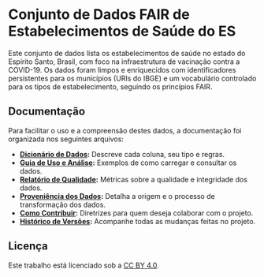 # Conjunto de Dados FAIR de Estabelecimentos de Saúde do ES

Este conjunto de dados lista os estabelecimentos de saúde no estado do Espírito Santo, Brasil, com foco
na infraestrutura de vacinação contra a COVID-19. Os dados foram limpos e enriquecidos com identificadores
persistentes para os municípios (URIs do IBGE) e um vocabulário controlado para os tipos de estabelecimento,
seguindo os princípios FAIR.

## Documentação

Para facilitar o uso e a compreensão destes dados, a documentação foi organizada nos seguintes arquivos:

* **[Dicionário de Dados]():** Descreve cada coluna, seu tipo e regras.
* **[Guia de Uso e Análise]():** Exemplos de como carregar e consultar os dados.
* **[Relatório de Qualidade]():** Métricas sobre a qualidade e integridade dos dados.
* **[Proveniência dos Dados]():** Detalha a origem e o processo de transformação dos dados.
* **[Como Contribuir]():** Diretrizes para quem deseja colaborar com o projeto.
* **[Histórico de Versões]():** Acompanhe todas as mudanças feitas no projeto.

## Licença

Este trabalho está licenciado sob a [CC BY 4.0](./LICENSE.md).